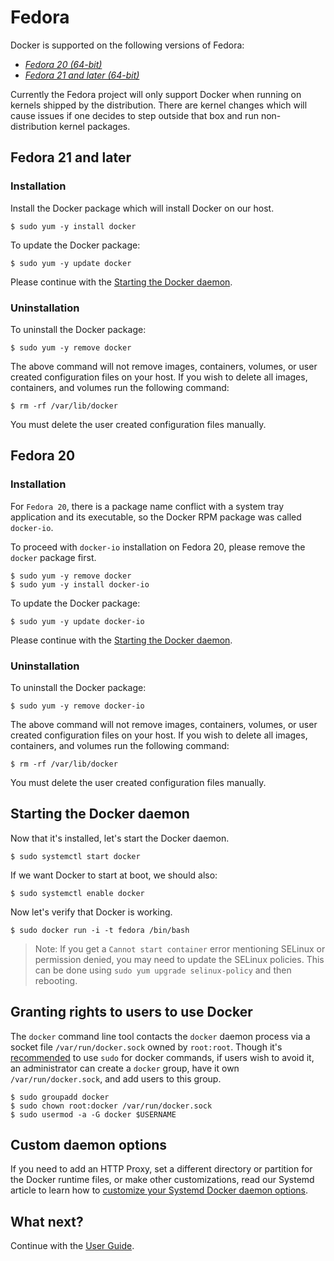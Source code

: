 <!--[metadata]>
+++
title = "Installation on Fedora"
description = "Instructions for installing Docker on Fedora."
keywords = ["Docker, Docker documentation, Fedora, requirements,  linux"]
[menu.main]
parent = "smn_linux"
+++
<![end-metadata]-->

# Fedora

Docker is supported on the following versions of Fedora:

- [*Fedora 20 (64-bit)*](#fedora-20-installation)
- [*Fedora 21 and later (64-bit)*](#fedora-21-and-later-installation)

Currently the Fedora project will only support Docker when running on kernels
shipped by the distribution. There are kernel changes which will cause issues
if one decides to step outside that box and run non-distribution kernel packages.

## Fedora 21 and later

### Installation

Install the Docker package which will install Docker on our host.

    $ sudo yum -y install docker

To update the Docker package:

    $ sudo yum -y update docker

Please continue with the [Starting the Docker daemon](#starting-the-docker-daemon).

### Uninstallation

To uninstall the Docker package:

    $ sudo yum -y remove docker

The above command will not remove images, containers, volumes, or user created
configuration files on your host. If you wish to delete all images, containers,
and volumes run the following command:

    $ rm -rf /var/lib/docker

You must delete the user created configuration files manually.

## Fedora 20

### Installation

For `Fedora 20`, there is a package name conflict with a system tray application
and its executable, so the Docker RPM package was called `docker-io`.

To proceed with `docker-io` installation on Fedora 20, please remove the `docker`
package first.

    $ sudo yum -y remove docker
    $ sudo yum -y install docker-io

To update the Docker package:

    $ sudo yum -y update docker-io

Please continue with the [Starting the Docker daemon](#starting-the-docker-daemon).

### Uninstallation

To uninstall the Docker package:

    $ sudo yum -y remove docker-io

The above command will not remove images, containers, volumes, or user created
configuration files on your host. If you wish to delete all images, containers,
and volumes run the following command:

    $ rm -rf /var/lib/docker

You must delete the user created configuration files manually.

## Starting the Docker daemon

Now that it's installed, let's start the Docker daemon.

    $ sudo systemctl start docker

If we want Docker to start at boot, we should also:

    $ sudo systemctl enable docker

Now let's verify that Docker is working.

    $ sudo docker run -i -t fedora /bin/bash

> Note: If you get a `Cannot start container` error mentioning SELinux
> or permission denied, you may need to update the SELinux policies.
> This can be done using `sudo yum upgrade selinux-policy` and then rebooting.

## Granting rights to users to use Docker

The `docker` command line tool contacts the `docker` daemon process via a
socket file `/var/run/docker.sock` owned by `root:root`. Though it's
[recommended](https://lists.projectatomic.io/projectatomic-archives/atomic-devel/2015-January/msg00034.html)
to use `sudo` for docker commands, if users wish to avoid it, an administrator can
create a `docker` group, have it own `/var/run/docker.sock`, and add users to this group.

    $ sudo groupadd docker
    $ sudo chown root:docker /var/run/docker.sock
    $ sudo usermod -a -G docker $USERNAME

## Custom daemon options

If you need to add an HTTP Proxy, set a different directory or partition for the
Docker runtime files, or make other customizations, read our Systemd article to
learn how to [customize your Systemd Docker daemon options](/articles/systemd/).

## What next?

Continue with the [User Guide](/userguide/).

